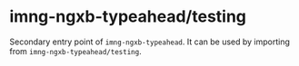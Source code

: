 # imng-ngxb-typeahead/testing

Secondary entry point of `imng-ngxb-typeahead`. It can be used by importing from `imng-ngxb-typeahead/testing`.
